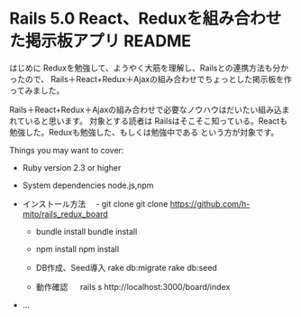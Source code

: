 # Rails 5.0 React、Reduxを組み合わせた掲示板アプリ README

はじめに
Reduxを勉強して、ようやく大筋を理解し、Railsとの連携方法も分かったので、
Rails＋React+Redux＋Ajaxの組み合わせでちょっとした掲示板を作ってみました。

Rails＋React+Redux＋Ajaxの組み合わせで必要なノウハウはだいたい組み込まれていると思います。
対象とする読者は Railsはそこそこ知っている。Reactも勉強した。Reduxも勉強した、もしくは勉強中である
という方が対象です。

Things you may want to cover:

* Ruby version
 2.3 or higher

* System dependencies
 node.js,npm

* インストール方法
　- git clone
       git clone https://github.com/h-mito/rails_redux_board
  - bundle install
       bundle install
  - npm install
       npm install
  - DB作成、Seed導入
      rake db:migrate
      rake db:seed

  - 動作確認
  　    rails s
        http://localhost:3000/board/index


* ...
